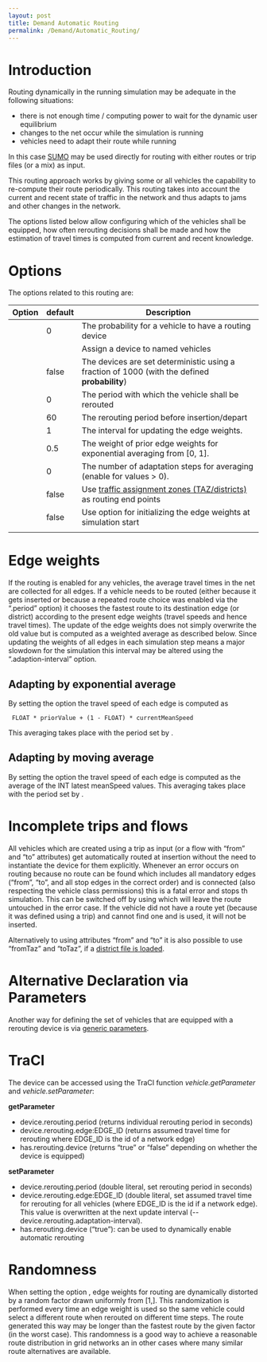 ```yaml
---
layout: post
title: Demand Automatic Routing
permalink: /Demand/Automatic_Routing/
---
```


Introduction
============

Routing dynamically in the running simulation may be adequate in the following situations:

-   there is not enough time / computing power to wait for the dynamic user equilibrium
-   changes to the net occur while the simulation is running
-   vehicles need to adapt their route while running

In this case [SUMO](/SUMO "wikilink") may be used directly for routing with either routes or trip files (or a mix) as input.

This routing approach works by giving some or all vehicles the capability to re-compute their route periodically. This routing takes into account the current and recent state of traffic in the network and thus adapts to jams and other changes in the network.

The options listed below allow configuring which of the vehicles shall be equipped, how often rerouting decisions shall be made and how the estimation of travel times is computed from current and recent knowledge.

Options
=======

The options related to this routing are:

| Option | default | Description                                                                                                                        |
|--------|---------|------------------------------------------------------------------------------------------------------------------------------------|
|        | 0       | The probability for a vehicle to have a routing device                                                                             |
|        |         | Assign a device to named vehicles                                                                                                  |
|        | false   | The devices are set deterministic using a fraction of 1000 (with the defined **probability**)                                      |
|        | 0       | The period with which the vehicle shall be rerouted                                                                                |
|        | 60      | The rerouting period before insertion/depart                                                                                       |
|        | 1       | The interval for updating the edge weights.                                                                                        |
|        | 0.5     | The weight of prior edge weights for exponential averaging from \[0, 1\].                                                          |
|        | 0       | The number of adaptation steps for averaging (enable for values &gt; 0).                                                           |
|        | false   | Use [traffic assignment zones (TAZ/districts)](/Demand/Importing_O/D_Matrices#Describing_the_TAZ "wikilink") as routing end points |
|        | false   | Use option for initializing the edge weights at simulation start                                                                   |
||

Edge weights
============

If the routing is enabled for any vehicles, the average travel times in the net are collected for all edges. If a vehicle needs to be routed (either because it gets inserted or because a repeated route choice was enabled via the “.period” option) it chooses the fastest route to its destination edge (or district) according to the present edge weights (travel speeds and hence travel times). The update of the edge weights does not simply overwrite the old value but is computed as a weighted average as described below. Since updating the weights of all edges in each simulation step means a major slowdown for the simulation this interval may be altered using the “.adaption-interval” option.

Adapting by exponential average
-------------------------------

By setting the option the travel speed of each edge is computed as

` FLOAT * priorValue + (1 - FLOAT) * currentMeanSpeed`

This averaging takes place with the period set by .

Adapting by moving average
--------------------------

By setting the option the travel speed of each edge is computed as the average of the INT latest meanSpeed values. This averaging takes place with the period set by .

Incomplete trips and flows
==========================

All vehicles which are created using a trip as input (or a flow with “from” and “to” attributes) get automatically routed at insertion without the need to instantiate the device for them explicitly. Whenever an error occurs on routing because no route can be found which includes all mandatory edges (“from”, “to”, and all stop edges in the correct order) and is connected (also respecting the vehicle class permissions) this is a fatal error and stops th simulation. This can be switched off by using which will leave the route untouched in the error case. If the vehicle did not have a route yet (because it was defined using a trip) and cannot find one and is used, it will not be inserted.

Alternatively to using attributes “from” and “to” it is also possible to use “fromTaz” and “toTaz”, if a [district file is loaded](/Demand/Importing_O/D_Matrices#Describing_the_TAZ "wikilink").

Alternative Declaration via Parameters
======================================

Another way for defining the set of vehicles that are equipped with a rerouting device is via [generic parameters](/Definition_of_Vehicles,_Vehicle_Types,_and_Routes#Devices "wikilink").

TraCI
=====

The device can be accessed using the TraCI function *vehicle.getParameter* and *vehicle.setParameter*:

**getParameter**

-   device.rerouting.period (returns individual rerouting period in seconds)
-   device.rerouting.edge:EDGE_ID (returns assumed travel time for rerouting where EDGE_ID is the id of a network edge)
-   has.rerouting.device (returns “true” or “false” depending on whether the device is equipped)

**setParameter**

-   device.rerouting.period (double literal, set rerouting period in seconds)
-   device.rerouting.edge:EDGE_ID (double literal, set assumed travel time for rerouting for all vehicles (where EDGE_ID is the id if a network edge). This value is overwritten at the next update interval (--device.rerouting.adaptation-interval).
-   has.rerouting.device (“true”): can be used to dynamically enable automatic rerouting

Randomness
==========

When setting the option , edge weights for routing are dynamically distorted by a random factor drawn uniformly from \[1,\]. This randomization is performed every time an edge weight is used so the same vehicle could select a different route when rerouted on different time steps. The route generated this way may be longer than the fastest route by the given factor (in the worst case). This randomness is a good way to achieve a reasonable route distribution in grid networks an in other cases where many similar route alternatives are available.